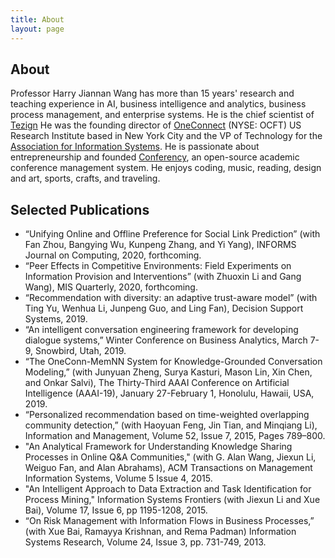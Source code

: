 ```yaml
---
title: About
layout: page
---
```

## About

Professor Harry Jiannan Wang has more than 15 years' research and teaching experience in AI, business intelligence and analytics, business process management, and enterprise systems. He is the chief scientist of [Tezign](https://www.tezign.com) He was the founding director of [OneConnect](https://www.ocft.com/) (NYSE: OCFT) US Research Institute based in New York City and the VP of Technology for the [Association for Information Systems](https://aisnet.org/). He is passionate about entrepreneurship and founded [Conferency](https://www.conferency.com/), an open-source academic conference management system. He enjoys coding, music, reading, design and art, sports, crafts, and traveling.

## Selected Publications

- “Unifying Online and Offline Preference for Social Link Prediction” (with Fan Zhou, Bangying Wu, Kunpeng Zhang, and Yi Yang), INFORMS Journal on Computing, 2020, forthcoming.
- “Peer Effects in Competitive Environments: Field Experiments on Information Provision and Interventions” (with Zhuoxin Li and Gang Wang), MIS Quarterly, 2020, forthcoming.
- “Recommendation with diversity: an adaptive trust-aware model” (with Ting Yu, Wenhua Li, Junpeng Guo, and Ling Fan), Decision Support Systems, 2019.
- “An intelligent conversation engineering framework for developing dialogue systems,” Winter Conference on Business Analytics, March 7-9, Snowbird, Utah, 2019.
- “The OneConn-MemNN System for Knowledge-Grounded Conversation Modeling,” (with Junyuan Zheng, Surya Kasturi, Mason Lin, Xin Chen, and Onkar Salvi), The Thirty-Third AAAI Conference on Artificial Intelligence (AAAI-19), January 27-February 1, Honolulu, Hawaii, USA, 2019.
- “Personalized recommendation based on time-weighted overlapping community detection,” (with Haoyuan Feng, Jin Tian, and Minqiang Li), Information and Management, Volume 52, Issue 7, 2015, Pages 789–800.
- "An Analytical Framework for Understanding Knowledge Sharing Processes in Online Q&A Communities," (with G. Alan Wang, Jiexun Li, Weiguo Fan, and Alan Abrahams), ACM Transactions on Management Information Systems, Volume 5 Issue 4, 2015.
- "An Intelligent Approach to Data Extraction and Task Identification for Process Mining," Information Systems Frontiers (with Jiexun Li and Xue Bai), Volume 17, Issue 6, pp 1195-1208, 2015.
- “On Risk Management with Information Flows in Business Processes,” (with Xue Bai, Ramayya Krishnan, and Rema Padman) Information Systems Research, Volume 24, Issue 3, pp. 731-749, 2013.
